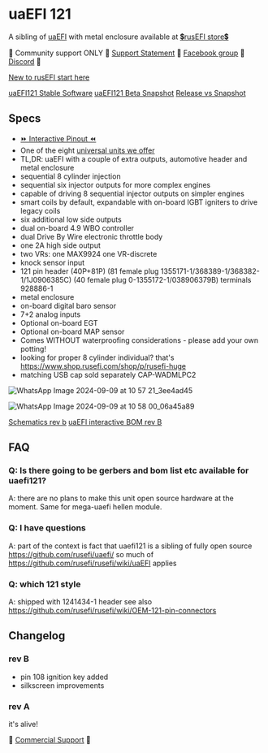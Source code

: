 # uaEFI 121

A sibling of [uaEFI](uaEFI) with metal enclosure available at [💲rusEFI store💲](https://www.shop.rusefi.com/shop/p/uaefi121)

🔴 Community support ONLY 🔴 [Support Statement](https://github.com/rusefi/rusefi/wiki/Support) 🔴 [Facebook group](https://www.facebook.com/groups/rusEfi) 🔴 [Discord](https://github.com/rusefi/rusefi/wiki/Discord) 🔴

[New to rusEFI start here](Home)

[uaEFI121 Stable Software](https://github.com/rusefi/rusefi/releases/latest/download/rusefi_bundle_uaefi121.zip)
[uaEFI121 Beta Snapshot](https://rusefi.com/build_server/rusefi_bundle_uaefi121.zip)
[Release vs Snapshot](https://github.com/rusefi/rusefi/wiki/Release-Snapshot-Latest-firmware)

## Specs

* [⏩ Interactive Pinout ⏪](https://rusefi.com/docs/pinouts/hellen/uaefi121/)
* One of the eight [universal units we offer](Hardware)
* TL,DR: uaEFI with a couple of extra outputs, automotive header and metal enclosure
* sequential 8 cylinder injection
* sequential six injector outputs for more complex engines
* capable of driving 8 sequential injector outputs on simpler engines
* smart coils by default, expandable with on-board IGBT igniters to drive legacy coils
* six additional low side outputs
* dual on-board 4.9 WBO controller
* dual Drive By Wire electronic throttle body
* one 2A high side output
* two VRs: one MAX9924 one VR-discrete
* knock sensor input
* 121 pin header (40P+81P) (81 female plug 1355171-1/368389-1/368382-1/1J0906385C) (40 female plug 0-1355172-1/038906379B) terminals 928886-1
* metal enclosure
* on-board digital baro sensor
* 7+2 analog inputs
* Optional on-board EGT
* Optional on-board MAP sensor
* Comes WITHOUT waterproofing considerations - please add your own potting!
* looking for proper 8 cylinder individual? that's https://www.shop.rusefi.com/shop/p/rusefi-huge
* matching USB cap sold separately CAP-WADMLPC2

![WhatsApp Image 2024-09-09 at 10 57 21_3ee4ad45](https://github.com/user-attachments/assets/6e7067ff-88e9-4c5a-b931-36282d51f37c)

![WhatsApp Image 2024-09-09 at 10 58 00_06a45a89](https://github.com/user-attachments/assets/a7eff9ac-6a69-46c1-b14f-b930f2459e2f)

[Schematics rev b](Hardware/Hellen/uaefi121-b-schematic.pdf)
[uaEFI interactive BOM rev B](https://rusefi.com/docs/ibom/uaefi121-b-ibom.html)

## FAQ

### Q: Is there going to be gerbers and bom list etc available for uaefi121?

A: there are no plans to make this unit open source hardware at the moment. Same for mega-uaefi hellen module.

### Q: I have questions

A: part of the context is fact that uaefi121 is a sibling of fully open source https://github.com/rusefi/uaefi/ so much of https://github.com/rusefi/rusefi/wiki/uaEFI applies

### Q: which 121 style

A: shipped with 1241434-1 header see also https://github.com/rusefi/rusefi/wiki/OEM-121-pin-connectors

## Changelog

### rev B

* pin 108 ignition key added
* silkscreen improvements

### rev A

it's alive!

🔴 [Commercial Support](https://www.shop.rusefi.com/shop/p/details-about-rusefi-ecu-technical-support) 🔴
